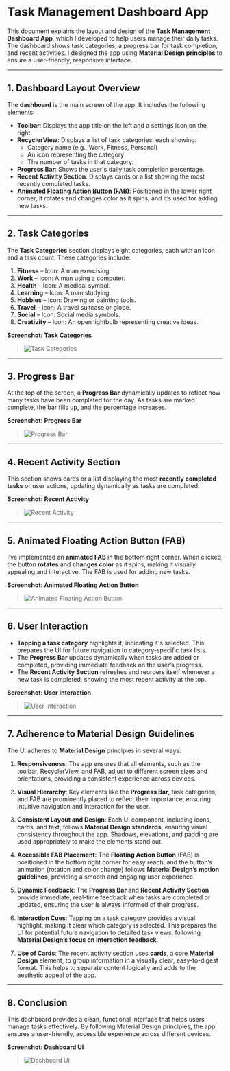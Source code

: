 # Task Management Dashboard App

This document explains the layout and design of the **Task Management Dashboard App**, which I developed to help users manage their daily tasks. The dashboard shows task categories, a progress bar for task completion, and recent activities. I designed the app using **Material Design principles** to ensure a user-friendly, responsive interface.

---

## 1. Dashboard Layout Overview

The **dashboard** is the main screen of the app. It includes the following elements:

- **Toolbar**: Displays the app title on the left and a settings icon on the right.
- **RecyclerView**: Displays a list of task categories, each showing:
  - Category name (e.g., Work, Fitness, Personal)
  - An icon representing the category
  - The number of tasks in that category.
- **Progress Bar**: Shows the user's daily task completion percentage.
- **Recent Activity Section**: Displays cards or a list showing the most recently completed tasks.
- **Animated Floating Action Button (FAB)**: Positioned in the lower right corner, it rotates and changes color as it spins, and it’s used for adding new tasks.

---

## 2. Task Categories

The **Task Categories** section displays eight categories, each with an icon and a task count. These categories include:

1. **Fitness** – Icon: A man exercising.
2. **Work** – Icon: A man using a computer.
3. **Health** – Icon: A medical symbol.
4. **Learning** – Icon: A man studying.
5. **Hobbies** – Icon: Drawing or painting tools.
6. **Travel** – Icon: A travel suitcase or globe.
7. **Social** – Icon: Social media symbols.
8. **Creativity** – Icon: An open lightbulb representing creative ideas.

**Screenshot: Task Categories**
> ![Task Categories]()

---

## 3. Progress Bar

At the top of the screen, a **Progress Bar** dynamically updates to reflect how many tasks have been completed for the day. As tasks are marked complete, the bar fills up, and the percentage increases.

**Screenshot: Progress Bar**
> ![Progress Bar](./images/Screenshot1)

---

## 4. Recent Activity Section

This section shows cards or a list displaying the most **recently completed tasks** or user actions, updating dynamically as tasks are completed.

**Screenshot: Recent Activity**
> ![Recent Activity](./images/Screenshot3)

---

## 5. Animated Floating Action Button (FAB)

I’ve implemented an **animated FAB** in the bottom right corner. When clicked, the button **rotates** and **changes color** as it spins, making it visually appealing and interactive. The FAB is used for adding new tasks.

**Screenshot: Animated Floating Action Button**
> ![Animated Floating Action Button](./images/Screenshot4)

---

## 6. User Interaction

- **Tapping a task category** highlights it, indicating it's selected. This prepares the UI for future navigation to category-specific task lists.
- The **Progress Bar** updates dynamically when tasks are added or completed, providing immediate feedback on the user’s progress.
- The **Recent Activity Section** refreshes and reorders itself whenever a new task is completed, showing the most recent activity at the top.

**Screenshot: User Interaction**
> ![User Interaction](./images/Screenshot1)

---

## 7. Adherence to Material Design Guidelines

The UI adheres to **Material Design** principles in several ways:

1. **Responsiveness**: The app ensures that all elements, such as the toolbar, RecyclerView, and FAB, adjust to different screen sizes and orientations, providing a consistent experience across devices.

2. **Visual Hierarchy**: Key elements like the **Progress Bar**, task categories, and FAB are prominently placed to reflect their importance, ensuring intuitive navigation and interaction for the user.

3. **Consistent Layout and Design**: Each UI component, including icons, cards, and text, follows **Material Design standards**, ensuring visual consistency throughout the app. Shadows, elevations, and padding are used appropriately to make the elements stand out.

4. **Accessible FAB Placement**: The **Floating Action Button** (FAB) is positioned in the bottom right corner for easy reach, and the button’s animation (rotation and color change) follows **Material Design’s motion guidelines**, providing a smooth and engaging user experience.

5. **Dynamic Feedback**: The **Progress Bar** and **Recent Activity Section** provide immediate, real-time feedback when tasks are completed or updated, ensuring the user is always informed of their progress.

6. **Interaction Cues**: Tapping on a task category provides a visual highlight, making it clear which category is selected. This prepares the UI for potential future navigation to detailed task views, following **Material Design’s focus on interaction feedback**.

7. **Use of Cards**: The recent activity section uses **cards**, a core **Material Design** element, to group information in a visually clear, easy-to-digest format. This helps to separate content logically and adds to the aesthetic appeal of the app.

---

## 8. Conclusion

This dashboard provides a clean, functional interface that helps users manage tasks effectively. By following Material Design principles, the app ensures a user-friendly, accessible experience across different devices.

**Screenshot: Dashboard UI**
> ![Dashboard UI](./path_to_screenshot/dashboard_ui.png)
